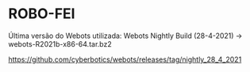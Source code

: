 # ROBO-FEI

Última versão do Webots utilizada: Webots Nightly Build (28-4-2021) -> webots-R2021b-x86-64.tar.bz2

https://github.com/cyberbotics/webots/releases/tag/nightly_28_4_2021
